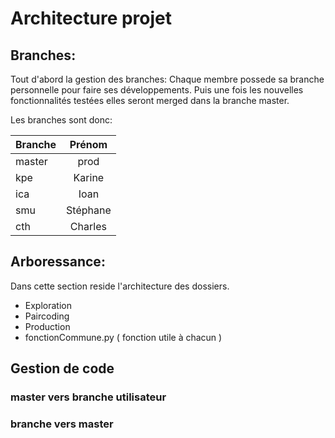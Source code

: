 # Architecture projet

## Branches:
Tout d'abord la gestion des branches:
Chaque membre possede sa branche personnelle pour faire ses développements.
Puis une fois les nouvelles fonctionnalités testées elles seront merged dans la branche master.

Les branches sont donc:

| Branche | Prénom |
|---------|:--------:|
| master |  prod |
| kpe | Karine |
| ica | Ioan |
| smu | Stéphane |
| cth | Charles |


## Arboressance:
Dans cette section reside l'architecture des dossiers.
 * Exploration
 * Paircoding
 * Production
 * fonctionCommune.py ( fonction utile à chacun )

## Gestion de code
### master vers branche utilisateur

### branche vers master